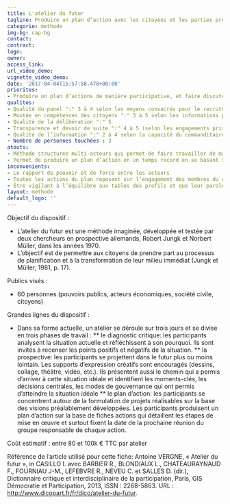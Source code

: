 ```yaml
---
title: L'atelier du futur
tagline: Produire un plan d’action avec les citoyens et les parties prenantes
categorie: methode
img-bg: cap-bg
contact:
contract:
logo: 
owner:
access_link:
url_video_demo:
vignette_video_demo: 
date: '2017-04-04T15:57:58.478+00:00'
priorites:
- Produire un plan d’actions de manière participative, et faire discuter des profils pouvant avoir des intérêts et des positionnements différents
qualites:
- Qualité du panel ":" 3 à 4 selon les moyens consacrés pour le recrutement des citoyens et le bon équilibre entre les profils 
- Montée en compétences des citoyens ":" 3 à 5 selon les informations portées à connaissance des citoyens en amont et la capacité des acteurs à ne pas trop techniciser les sujets 
- Qualité de la délibération ":" 5
- Transparence et devoir de suite ":" 4 à 5 (selon les engagements pris par le commanditaire dans l’application du plan d’actions et du retour d’avancement qui en est fait)
- Qualité de l’information ":" 2 à 4 selon la capacité du commanditaire à proposer une information neutre, argumentée et accessible 
- Nombre de personnes touchées : 3
atouts:
- Méthode structurée multi-acteurs qui permet de faire travailler de manière collaborative des acteurs aux enjeux différents 
- Permet de produire un plan d’action en un temps record en se basant sur le savoir et les compétences (thématiques mais aussi en termes de décision) des acteurs.
inconvenients:
- Le rapport de pouvoir et de force entre les acteurs
- Toutes les actions du plan reposent sur l’engagement des membres du groupe sans dimension institutionnelle ou légale 
- Être vigilant à l’équilibre aux tables des profils et que leur parole ne soit ni censurée, ni décrédibilisée 
layout: methode
default_logo: ''
---
```


Objectif du dispositif :
* L’atelier du futur est une méthode imaginée, développée et testée par deux chercheurs en prospective allemands, Robert Jungk et Norbert Müller, dans les années 1970. 
* L’objectif est de permettre aux citoyens de prendre part au processus de planification et à la transformation de leur milieu immédiat (Jungk et Müller, 1981, p. 17). 

Publics visés : 
* 60 personnes (pouvoirs publics, acteurs économiques, société civile, citoyens) 
 
Grandes lignes du  dispositif :
* Dans sa forme actuelle, un atelier se déroule sur trois jours et se divise en trois phases de travail :
** le diagnostic critique: les participants analysent la situation actuelle et réfléchissent à son pourquoi. Ils sont invités à recenser les points positifs et négatifs de la situation. 
** la prospective: les participants se projettent dans le futur plus ou moins lointain. Les supports d’expression créatifs sont encouragés (dessins, collage, théâtre, vidéo, etc.). Ils présentent aussi le chemin qui a permis d’arriver à cette situation idéale et identifient les moments-clés, les décisions centrales, les modes de gouvernance qui ont permis d’atteindre la situation idéale
** le plan d’action: les participants se concentrent autour de la formulation de projets réalisables sur la base des visions préalablement développées. Les participants produisent un plan d’action sur la base de fiches actions qui détaillent les étapes de mise en œuvre et surtout fixent la date de la prochaine réunion du groupe responsable de chaque action. 

Coût estimatif : entre 80 et 100k € TTC par atelier

Référence de l’article utilisé pour cette fiche: Antoine VERGNE, « Atelier du futur », in CASILLO I. avec BARBIER R., BLONDIAUX L., CHATEAURAYNAUD F., FOURNIAU J-M., LEFEBVRE R., NEVEU C. et SALLES D. (dir.), Dictionnaire critique et interdisciplinaire de la participation, Paris, GIS Démocratie et Participation, 2013, ISSN : 2268-5863. URL : http://www.dicopart.fr/fr/dico/atelier-du-futur.